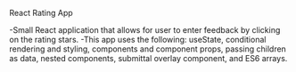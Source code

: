 React Rating App

-Small React application that allows for user to enter feedback by clicking on the rating stars.
-This app uses the following: useState, conditional rendering and styling, components and component props, passing children as data, nested components, submittal overlay component, and ES6 arrays.
